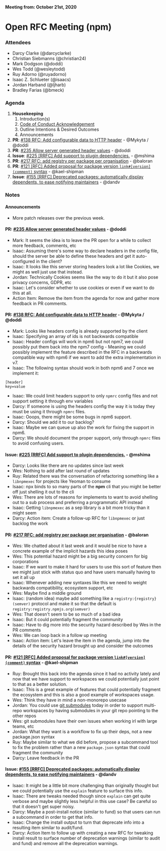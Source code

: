 #### Meeting from: October 21st, 2020

# Open RFC Meeting (npm)

### Attendees
- Darcy Clarke (@darcyclarke)
- Christian Siebmanns (@christian24)
- Mark Dodgson (@doddi)
- Wes Todd (@wesleytodd)
- Ruy Adorno (@ruyadorno)
- Isaac Z. Schlueter (@isaacs)
- Jordan Harband (@ljharb)
- Bradley Farias (@bmeck)

### Agenda
1. **Housekeeping**
	1. Introduction(s)
	1. [Code of Conduct Acknowledgement](https://www.npmjs.com/policies/conduct)
	1. Outline Intentions & Desired Outcomes
	1. Announcements
1. **PR**: [#138 RFC: Add configurable data to HTTP header](https://github.com/npm/rfcs/pull/138) - @Mykyta / @doddi
1. **PR**: [#235 Allow server generated header values](https://github.com/npm/rfcs/pull/235) - @doddi
1. **Issue**: [#225 [RRFC] Add support to plugin dependencies.](https://github.com/npm/rfcs/issues/225) - @mshima
1. **PR**: [#217 RFC: add registry per package per organisation](https://github.com/npm/rfcs/pull/217) - @baloran
1. **PR**: [#121 [RFC] Added proposal for package version `link#[version](comment)` syntax](https://github.com/npm/rfcs/pull/121) - @kael-shipman
1. **Issue**: [#155 [RRFC] Deprecated packages: automatically display dependents, to ease notifying maintainers](https://github.com/npm/rfcs/issues/155) - @dandv

### Notes 

#### Announcements

- More patch releases over the previous week.

#### **PR**: [#235 Allow server generated header values](https://github.com/npm/rfcs/pull/235) - @doddi
- Mark: It seems the idea is to leave the PR open for a while to collect more feedback, comments, etc
- Isaac: Assuming there's some way to declare headers in the config file, should the server be able to define these headers and get it auto-configured in the client?
- Isaac: It looks like this server storing headers look a lot like Cookies, we might as well just use that instead.
- Jordan: Technically Cookies seems like the way to do it but it also pose privacy concerns, GDPR, etc
- Isaac: Let's consider whether to use cookies or even if we want to do this at all.
- Action Item: Remove the item from the agenda for now and gather more feedback in PR comments.

#### **PR**: [#138 RFC: Add configurable data to HTTP header](https://github.com/npm/rfcs/pull/138) - @Mykyta / @doddi
- Mark: Looks like headers config is already supported by the client
- Isaac: Specifying an array of ids is not backwards compatible
- Isaac: Header configs will work in npm6 but not npm7, we could possibly put them back into the npm7 config - Meaning we could possibly implement the feature described in the RFC in a backwards compatible way with npm6 if we want to add the extra implementation in v7.
- Isaac: The following syntax should work in both npm6 and 7 once we implement it:
```
[header]
key=value
```
- Isaac: We could limit headers support to only `npmrc` config files and not support setting it through env variables
- Darcy: If someone is using the headers config the way it is today they must be using it through `npmrc` files.
- Isaac: Ooops, there might be some bugs in npm6 support.
- Darcy: Should we add it to our backlog?
- Isaac: Maybe we can queue up also the work for fixing the support in npm6.
- Darcy: We should document the proper support, only through `npmrc` files to avoid confusing users.

#### **Issue**: [#225 [RRFC] Add support to plugin dependencies.](https://github.com/npm/rfcs/issues/225) - @mshima
- Darcy: Looks like there are no updates since last week
- Wes: Nothing to add after last round of updates
- Ruy: Related there was the conversation of refactoring something like a `libnpmexec` for projects like Yeoman to consume
- Isaac: npx binds to so many parts of the **npm** cli that you might be better off just shelling it out to the cli
- Wes: There are lots of reasons for implements to want to avoid shelling out to a sub process and preferring a programmatic API instead
- Isaac: Getting `libnpmexec` as a sep library is a bit more tricky than it might seem
- Darcy: Action item: Create a follow-up RFC for `libnpmexec` or just backlog the work

#### **PR**: [#217 RFC: add registry per package per organisation](https://github.com/npm/rfcs/pull/217) - @baloran
- Wes: We chatted about it last week and it would be nice to have a concrete example of the implicit hazards this idea poses
- Wes: This potential hazard might be a big security concern for big corporations
- Isaac: If we want to make it hard for users to use this sort of feature then we might just stick with status quo and have users manually having to set it all up
- Isaac: Whenever adding new syntaxes like this we need to weight backwards compatibility, ecosystem support, etc
- Wes: Maybe find a middle ground
- Isaac: (random idea) maybe add something like a `registry:{registry}(semver)` protocol and make it so that the default is `registry:registry.npmjs.org(semver)`
- Wes: That doesn't seem to be so much of a bad idea
- Isaac: But it could potentially fragment the community
- Isaac: Have to dig more into the security hazard described by Wes in the PR comments
- Wes: We can loop back in a follow up meeting
- Isaac: Action item: Let's leave the item in the agenda, jump into the details of the security hazard brought up and consider the outcomes

#### **PR**: [#121 [RFC] Added proposal for package version `link#[version](comment)` syntax](https://github.com/npm/rfcs/pull/121) - @kael-shipman
- Ruy: Brought this back into the agenda since it had no activity lately and now that we have support to workspaces we could potentially just point to that as a better solution.
- Isaac: This is a great example of features that could potentially fragment the ecosystem and this is also a good example of workspaces usage.
- Wes: Think they have in mind a non-monorepo usecase
- Jordan: You could use [git submodules](https://git-scm.com/book/en/v2/Git-Tools-Submodules) today in order to support multi-repo workspaces by having submodules in your git repo pointing to the other repos
- Wes: git submodules have their own issues when working irl with large teams, etc
- Jordan: What they want is a workflow to fix up their deps, not a new package.json syntax
- Ruy: Maybe similar to what we did before, propose a subcommand tool to fix the problem rather than a new `package.json` syntax that could fragment the community
- Darcy: Leave feedback in the PR

#### **Issue**: [#155 [RRFC] Deprecated packages: automatically display dependents, to ease notifying maintainers](https://github.com/npm/rfcs/issues/155) - @dandv
- Isaac: It might be a little bit more challenging than originally thought but we could potentially use the `explain` feature to surface this info.
- Isaac: There are tweaks needed though since `explain` can get quite verbose and maybe slightly less helpful in this use case? Be careful so that it doesn't get super noisy.
- Darcy: Maybe a post-install notice (similar to fund) so that users can run a subcommand in order to get that info.
- Isaac: Change the install output to turn that deprecate info into a resulting item similar to audit/fund.
- Darcy: Action Item to follow up with creating a new RFC for tweaking install result to surface number of deprecation warnings (similar to audit and fund) and remove all the deprecation warnings.
